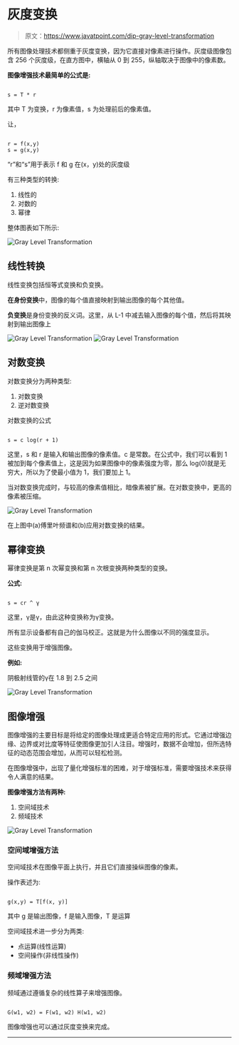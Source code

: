 # 灰度变换

> 原文：<https://www.javatpoint.com/dip-gray-level-transformation>

所有图像处理技术都侧重于灰度变换，因为它直接对像素进行操作。灰度级图像包含 256 个灰度级，在直方图中，横轴从 0 到 255，纵轴取决于图像中的像素数。

**图像增强技术最简单的公式是:**

```

s = T * r

```

其中 T 为变换，r 为像素值，s 为处理前后的像素值。

让，

```

r = f(x,y)
s = g(x,y)

```

“r”和“s”用于表示 f 和 g 在(x，y)处的灰度级

有三种类型的转换:

1.  线性的
2.  对数的
3.  幂律

整体图表如下所示:

![Gray Level Transformation](img/5ba664b04d61bfd99bf743895721dae3.png)

## 线性转换

线性变换包括恒等式变换和负变换。

**在身份变换**中，图像的每个值直接映射到输出图像的每个其他值。

**负变换**是身份变换的反义词。这里，从 L-1 中减去输入图像的每个值，然后将其映射到输出图像上

![Gray Level Transformation](img/1ef024f8c7cb534f89e2083bf30f4e62.png)
![Gray Level Transformation](img/20f54a76b9b7a6f2ca935e27741736f9.png)

## 对数变换

对数变换分为两种类型:

1.  对数变换
2.  逆对数变换

对数变换的公式

```

s = c log(r + 1)

```

这里，s 和 r 是输入和输出图像的像素值。c 是常数。在公式中，我们可以看到 1 被加到每个像素值上，这是因为如果图像中的像素强度为零，那么 log(0)就是无穷大，所以为了使最小值为 1，我们要加上 1。

当对数变换完成时，与较高的像素值相比，暗像素被扩展。在对数变换中，更高的像素被压缩。

![Gray Level Transformation](img/b2aafe09b3e91a6fc7e1b682e14b016a.png)

在上图中(a)傅里叶频谱和(b)应用对数变换的结果。

## 幂律变换

幂律变换是第 n 次幂变换和第 n 次根变换两种类型的变换。

**公式:**

```

s = cr ^ γ

```

这里，γ是γ，由此这种变换称为γ变换。

所有显示设备都有自己的伽马校正。这就是为什么图像以不同的强度显示。

这些变换用于增强图像。

**例如:**

阴极射线管的γ在 1.8 到 2.5 之间

![Gray Level Transformation](img/9d089bd660dfd88d7b63a6a96da943a8.png)

## 图像增强

图像增强的主要目标是将给定的图像处理成更适合特定应用的形式。它通过增强边缘、边界或对比度等特征使图像更加引人注目。增强时，数据不会增加，但所选特征的动态范围会增加，从而可以轻松检测。

在图像增强中，出现了量化增强标准的困难，对于增强标准，需要增强技术来获得令人满意的结果。

**图像增强方法有两种:**

1.  空间域技术
2.  频域技术

![Gray Level Transformation](img/d4d4c82865bf8a60ffefc118be6a0513.png)

### 空间域增强方法

空间域技术在图像平面上执行，并且它们直接操纵图像的像素。

操作表述为:

```

g(x,y) = T[f(x, y)]

```

其中 g 是输出图像，f 是输入图像，T 是运算

空间域技术进一步分为两类:

*   点运算(线性运算)
*   空间操作(非线性操作)

### 频域增强方法

频域通过遵循复杂的线性算子来增强图像。

```

G(w1, w2) = F(w1, w2) H(w1, w2)

```

图像增强也可以通过灰度变换来完成。

* * *